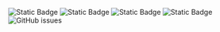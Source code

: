 ![Static Badge](https://img.shields.io/badge/blacklists-61-000000) ![Static Badge](https://img.shields.io/badge/blacklisted-2991466-cc0000) ![Static Badge](https://img.shields.io/badge/whitelisted-2254-00CC00) ![Static Badge](https://img.shields.io/badge/streaming_blacklist-28107-000000) ![GitHub issues](https://img.shields.io/github/issues/fabriziosalmi/blacklists)
